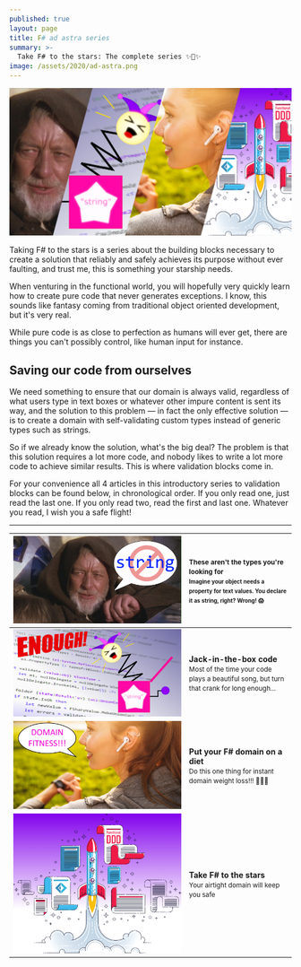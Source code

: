 ```yaml
---
published: true
layout: page
title: F# ad astra series
summary: >-
  Take F# to the stars: The complete series ✨🚀✨
image: /assets/2020/ad-astra.png
---
```


<p>
  <a href="#anchor">
    <img src="/assets/2020/ad-astra.png" alt="splash" />
  </a>
</p>
Taking F# to the stars is a series about the building blocks necessary to create a solution that reliably and safely achieves its purpose without ever faulting, and trust me, this is something your starship needs.

When venturing in the functional world, you will hopefully very quickly learn how to create pure code that never generates exceptions. I know, this sounds like fantasy coming from traditional object oriented development, but it's very real.

While pure code is as close to perfection as humans will ever get, there are things you can't possibly control, like human input for instance.

## Saving our code from ourselves

We need something to ensure that our domain is always valid, regardless of what users type in text boxes or whatever other impure content is sent its way, and the solution to this problem — in fact the only effective solution — is to create a domain with self-validating custom types instead of generic types such as strings.

So if we already know the solution, what's the big deal? The problem is that this solution requires a lot more code, and nobody likes to write a lot more code to achieve similar results. This is where validation blocks come in.

For your convenience all 4 articles in this introductory series to validation blocks can be found below, in chronological order. If you only read one, just read the last one. If you only read two, read the first and last one. Whatever you read, I wish you a safe flight!

<hr id="anchor" />

|[![](/assets/2020/not-the-string.png)](/fun/_posts/2020-03-04-these-arent-the-types.md)|<small>**These aren't the types you're looking for**<br><small>Imagine your object needs a property for text values. You declare it as string, right? Wrong! 😱</small></small></div>|
|:--|:--|
|[![](/assets/2020/jack-in-the-box.png)](/fun/2020/04/06/jack-in-the-box-code/)|**Jack-in-the-box code**<br><small>Most of the time your code plays a beautiful song, but turn that crank for long enough...</small></small></div>|
|[![](/assets/2020/domain-fitness.jpg)](/fun/2020/05/04/domain-fitness/)|**Put your F# domain on a diet**<br><small>Do this one thing for instant domain weight loss!!! 🤩🤫🤭</small></small></div>|
|[![](/assets/2020/take-it-to-the-stars.png)](/fun/2020/06/30/take-it-to-the-stars/)|**Take F# to the stars**<br><small>Your airtight domain will keep you safe</small></small></div>|